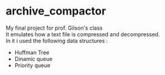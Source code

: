 # archive_compactor
My final project for prof. Gilson's class<br />
It emulates how a text file is compressed and decompressed.<br />
In it i used the following data structures :<br />
- Huffman Tree
- Dinamic queue
- Priority queue
